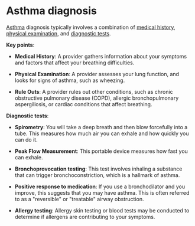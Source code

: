 # Asthma diagnosis

[Asthma](../asthma/) diagnosis typically involves a combination of [medical history](../medical-history/), [physical examination](../physical-examination/), and [diagnostic tests](../diagnostic-tests/).

**Key points**:

* **Medical History**: A provider gathers information about your symptoms and factors that affect your breathing difficulties.

* **Physical Examination**: A provider assesses your lung function, and looks for signs of asthma, such as wheezing.

* **Rule Outs**: A provider rules out other conditions, such as chronic obstructive pulmonary disease (COPD), allergic bronchopulmonary aspergillosis, or cardiac conditions that affect breathing.

**Diagnostic tests**:

* **Spirometry**: You will take a deep breath and then blow forcefully into a tube. This measures how much air you can exhale and how quickly you can do it.

* **Peak Flow Measurement**: This portable device measures how fast you can exhale.

* **Bronchoprovocation testing**: This test involves inhaling a substance that can trigger bronchoconstriction, which is a hallmark of asthma.

* **Positive response to medication**: If you use a bronchodilator and you improve, this suggests that you may have asthma. This is often referred to as a "reversible" or "treatable" airway obstruction.

* **Allergy testing**: Allergy skin testing or blood tests may be conducted to determine if allergens are contributing to your symptoms.
